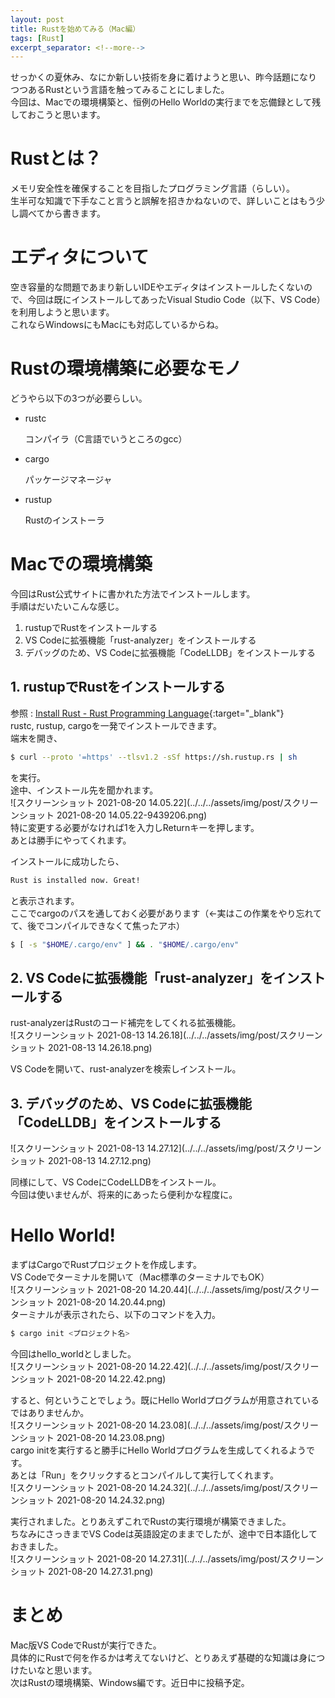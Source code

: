 ```yaml
---
layout: post
title: Rustを始めてみる（Mac編）
tags: [Rust]
excerpt_separator: <!--more-->
---
```


せっかくの夏休み、なにか新しい技術を身に着けようと思い、昨今話題になりつつあるRustという言語を触ってみることにしました。  
今回は、Macでの環境構築と、恒例のHello Worldの実行までを忘備録として残しておこうと思います。

<!--more-->



# Rustとは？

メモリ安全性を確保することを目指したプログラミング言語（らしい）。  
生半可な知識で下手なこと言うと誤解を招きかねないので、詳しいことはもう少し調べてから書きます。



# エディタについて

空き容量的な問題であまり新しいIDEやエディタはインストールしたくないので、今回は既にインストールしてあったVisual Studio Code（以下、VS Code）を利用しようと思います。  
これならWindowsにもMacにも対応しているからね。



# Rustの環境構築に必要なモノ

どうやら以下の3つが必要らしい。

- rustc

  コンパイラ（C言語でいうところのgcc）

- cargo

  パッケージマネージャ

- rustup

  Rustのインストーラ

# Macでの環境構築

今回はRust公式サイトに書かれた方法でインストールします。  
手順はだいたいこんな感じ。

1. rustupでRustをインストールする
2. VS Codeに拡張機能「rust-analyzer」をインストールする
3. デバッグのため、VS Codeに拡張機能「CodeLLDB」をインストールする



## 1. rustupでRustをインストールする

参照 : [Install Rust - Rust Programming Language](https://www.rust-lang.org/tools/install){:target="_blank"}  
rustc, rustup, cargoを一発でインストールできます。  
端末を開き、  


```sh
$ curl --proto '=https' --tlsv1.2 -sSf https://sh.rustup.rs | sh
```

を実行。  
途中、インストール先を聞かれます。  
![スクリーンショット 2021-08-20 14.05.22](../../../assets/img/post/スクリーンショット 2021-08-20 14.05.22-9439206.png)  
特に変更する必要がなければ1を入力しReturnキーを押します。  
あとは勝手にやってくれます。  

インストールに成功したら、  

```bash
Rust is installed now. Great!
```

と表示されます。  
ここでcargoのパスを通しておく必要があります（←実はこの作業をやり忘れてて、後でコンパイルできなくて焦ったアホ）  

```bash
$ [ -s "$HOME/.cargo/env" ] && . "$HOME/.cargo/env"
```



## 2. VS Codeに拡張機能「rust-analyzer」をインストールする

rust-analyzerはRustのコード補完をしてくれる拡張機能。  
![スクリーンショット 2021-08-13 14.26.18](../../../assets/img/post/スクリーンショット 2021-08-13 14.26.18.png)    


VS Codeを開いて、rust-analyzerを検索しインストール。



## 3. デバッグのため、VS Codeに拡張機能「CodeLLDB」をインストールする

![スクリーンショット 2021-08-13 14.27.12](../../../assets/img/post/スクリーンショット 2021-08-13 14.27.12.png)    


同様にして、VS CodeにCodeLLDBをインストール。  
今回は使いませんが、将来的にあったら便利かな程度に。



# Hello World!

まずはCargoでRustプロジェクトを作成します。  
VS Codeでターミナルを開いて（Mac標準のターミナルでもOK）  
![スクリーンショット 2021-08-20 14.20.44](../../../assets/img/post/スクリーンショット 2021-08-20 14.20.44.png)  
ターミナルが表示されたら、以下のコマンドを入力。

```bash
$ cargo init <プロジェクト名>
```

今回はhello_worldとしました。  
![スクリーンショット 2021-08-20 14.22.42](../../../assets/img/post/スクリーンショット 2021-08-20 14.22.42.png)   

すると、何ということでしょう。既にHello Worldプログラムが用意されているではありませんか。  
![スクリーンショット 2021-08-20 14.23.08](../../../assets/img/post/スクリーンショット 2021-08-20 14.23.08.png)  
cargo initを実行すると勝手にHello Worldプログラムを生成してくれるようです。  
あとは「Run」をクリックするとコンパイルして実行してくれます。  
![スクリーンショット 2021-08-20 14.24.32](../../../assets/img/post/スクリーンショット 2021-08-20 14.24.32.png)  

実行されました。とりあえずこれでRustの実行環境が構築できました。  
ちなみにさっきまでVS Codeは英語設定のままでしたが、途中で日本語化しておきました。  
![スクリーンショット 2021-08-20 14.27.31](../../../assets/img/post/スクリーンショット 2021-08-20 14.27.31.png)



# まとめ

Mac版VS CodeでRustが実行できた。  
具体的にRustで何を作るかは考えてないけど、とりあえず基礎的な知識は身につけたいなと思います。  
次はRustの環境構築、Windows編です。近日中に投稿予定。
